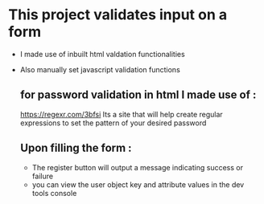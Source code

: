 # This project validates input on a form
- I made use of inbuilt html valdation functionalities
- Also manually set javascript validation functions

  ## for password validation in html I made use of :
  https://regexr.com/3bfsi
  Its a site that will help create regular expressions to set the pattern of your desired password
  
  ## Upon filling the form :
  - The register button will output a message indicating success or failure
  - you can view the user object key and attribute values in the dev tools console 
